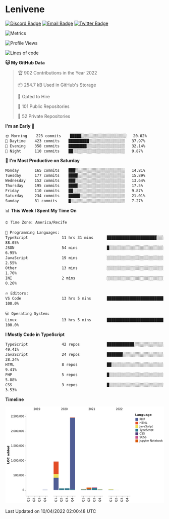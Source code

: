 # Lenivene

[![Discord Badge](https://img.shields.io/badge/-Lenivene%230715-black?style=flat-square&logo=Discord&logoColor=white)](http://discord.com/)
[![Email Badge](https://img.shields.io/badge/-lenivene@msn.com-black?style=flat-square&logo=Gmail&logoColor=white&link=mailto:lenivene@msn.com)](mailto:lenivene@msn.com)
[![Twitter Badge](https://img.shields.io/badge/-@enevinel-black?style=flat-square&logo=twitter&logoColor=white&link=https://twitter.com/enevinel)](https://twitter.com/enevinel)

<!-- https://github-readme-stats.vercel.app/api?username=lenivene&show_icons=true -->

<img src="https://metrics.lecoq.io/lenivene?template=classic&config.timezone=America%2FRecife" alt="Metrics" />

<!--START_SECTION:waka-->
![Profile Views](http://img.shields.io/badge/Profile%20Views-6-blue)

![Lines of code](https://img.shields.io/badge/From%20Hello%20World%20I%27ve%20Written-4%20Million%20lines%20of%20code-blue)

**🐱 My GitHub Data** 

> 🏆 902 Contributions in the Year 2022
 > 
> 📦 254.7 kB Used in GitHub's Storage 
 > 
> 💼 Opted to Hire
 > 
> 📜 101 Public Repositories 
 > 
> 🔑 52 Private Repositories  
 > 
**I'm an Early 🐤** 

```text
🌞 Morning    223 commits    █████░░░░░░░░░░░░░░░░░░░░   20.02% 
🌆 Daytime    423 commits    █████████░░░░░░░░░░░░░░░░   37.97% 
🌃 Evening    358 commits    ████████░░░░░░░░░░░░░░░░░   32.14% 
🌙 Night      110 commits    ██░░░░░░░░░░░░░░░░░░░░░░░   9.87%

```
📅 **I'm Most Productive on Saturday** 

```text
Monday       165 commits    ███░░░░░░░░░░░░░░░░░░░░░░   14.81% 
Tuesday      177 commits    ████░░░░░░░░░░░░░░░░░░░░░   15.89% 
Wednesday    152 commits    ███░░░░░░░░░░░░░░░░░░░░░░   13.64% 
Thursday     195 commits    ████░░░░░░░░░░░░░░░░░░░░░   17.5% 
Friday       110 commits    ██░░░░░░░░░░░░░░░░░░░░░░░   9.87% 
Saturday     234 commits    █████░░░░░░░░░░░░░░░░░░░░   21.01% 
Sunday       81 commits     █░░░░░░░░░░░░░░░░░░░░░░░░   7.27%

```


📊 **This Week I Spent My Time On** 

```text
⌚︎ Time Zone: America/Recife

💬 Programming Languages: 
TypeScript               11 hrs 31 mins      ██████████████████████░░░   88.05% 
JSON                     54 mins             █░░░░░░░░░░░░░░░░░░░░░░░░   6.95% 
JavaScript               19 mins             ░░░░░░░░░░░░░░░░░░░░░░░░░   2.55% 
Other                    13 mins             ░░░░░░░░░░░░░░░░░░░░░░░░░   1.76% 
INI                      2 mins              ░░░░░░░░░░░░░░░░░░░░░░░░░   0.26%

🔥 Editors: 
VS Code                  13 hrs 5 mins       █████████████████████████   100.0%

💻 Operating System: 
Linux                    13 hrs 5 mins       █████████████████████████   100.0%

```

**I Mostly Code in TypeScript** 

```text
TypeScript               42 repos            ████████████░░░░░░░░░░░░░   49.41% 
JavaScript               24 repos            ███████░░░░░░░░░░░░░░░░░░   28.24% 
HTML                     8 repos             ██░░░░░░░░░░░░░░░░░░░░░░░   9.41% 
PHP                      5 repos             █░░░░░░░░░░░░░░░░░░░░░░░░   5.88% 
CSS                      3 repos             █░░░░░░░░░░░░░░░░░░░░░░░░   3.53%

```


**Timeline**

![Chart not found](https://raw.githubusercontent.com/lenivene/lenivene/master/charts/bar_graph.png) 


 Last Updated on 10/04/2022 02:00:48 UTC
<!--END_SECTION:waka-->